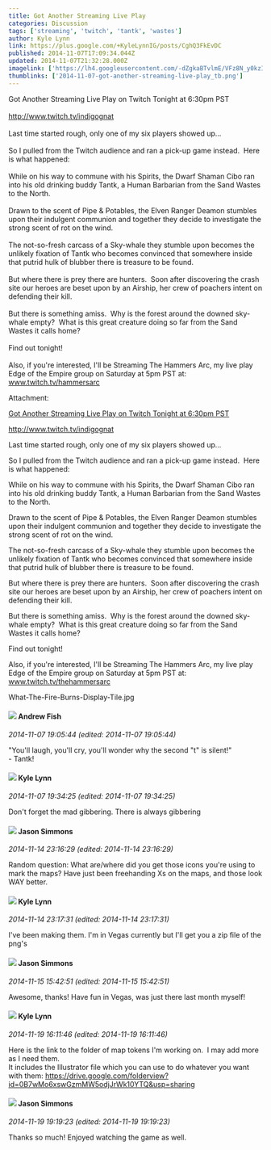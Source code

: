 ```yaml
---
title: Got Another Streaming Live Play
categories: Discussion
tags: ['streaming', 'twitch', 'tantk', 'wastes']
author: Kyle Lynn
link: https://plus.google.com/+KyleLynnIG/posts/CghQ3FkEvDC
published: 2014-11-07T17:09:34.044Z
updated: 2014-11-07T21:32:28.000Z
imagelink: ['https://lh4.googleusercontent.com/-dZgkaBTvlmE/VFz8N_y0kzI/AAAAAAAAjl8/ulnwnnAThuY/w976-h549/What-The-Fire-Burns-Display-Tile.jpg']
thumblinks: ['2014-11-07-got-another-streaming-live-play_tb.png']
---
```


Got Another Streaming Live Play on Twitch Tonight at 6:30pm PST<br /><br /><a href="http://www.twitch.tv/indigognat" class="ot-anchor">http://www.twitch.tv/indigognat</a><br /><br />Last time started rough, only one of my six players showed up...<br /><br />So I pulled from the Twitch audience and ran a pick-up game instead.  Here is what happened:<br /><br />While on his way to commune with his Spirits, the Dwarf Shaman Cibo ran into his old drinking buddy Tantk, a Human Barbarian from the Sand Wastes to the North.  <br /><br />Drawn to the scent of Pipe &amp; Potables, the Elven Ranger Deamon stumbles upon their indulgent communion and together they decide to investigate the strong scent of rot on the wind.<br /><br />The not-so-fresh carcass of a Sky-whale they stumble upon becomes the unlikely fixation of Tantk who becomes convinced that somewhere inside that putrid hulk of blubber there is treasure to be found.<br /><br />But where there is prey there are hunters.  Soon after discovering the crash site our heroes are beset upon by an Airship, her crew of poachers intent on defending their kill.  <br /><br />But there is something amiss.  Why is the forest around the downed sky-whale empty?  What is this great creature doing so far from the Sand Wastes it calls home?  <br /><br />Find out tonight!<br /><br />Also, if you&#39;re interested, I&#39;ll be Streaming The Hammers Arc, my live play Edge of the Empire group on Saturday at 5pm PST at: <a href="http://www.twitch.tv/hammersarc" class="ot-anchor">www.twitch.tv/hammersarc</a>


Attachment:

<a href='https://plus.google.com/photos/113243733064810417791/albums/6079010907037625217/6079010914436420402?sqi=100084733231320276299&sqsi=495ab0e7-7352-40c7-9718-677d19c9273e'>Got Another Streaming Live Play on Twitch Tonight at 6:30pm PST

http://www.twitch.tv/indigognat

Last time started rough, only one of my six players showed up...

So I pulled from the Twitch audience and ran a pick-up game instead.  Here is what happened:

While on his way to commune with his Spirits, the Dwarf Shaman Cibo ran into his old drinking buddy Tantk, a Human Barbarian from the Sand Wastes to the North.

Drawn to the scent of Pipe & Potables, the Elven Ranger Deamon stumbles upon their indulgent communion and together they decide to investigate the strong scent of rot on the wind.

The not-so-fresh carcass of a Sky-whale they stumble upon becomes the unlikely fixation of Tantk who becomes convinced that somewhere inside that putrid hulk of blubber there is treasure to be found.

But where there is prey there are hunters.  Soon after discovering the crash site our heroes are beset upon by an Airship, her crew of poachers intent on defending their kill.

But there is something amiss.  Why is the forest around the downed sky-whale empty?  What is this great creature doing so far from the Sand Wastes it calls home?

Find out tonight!

Also, if you're interested, I'll be Streaming The Hammers Arc, my live play Edge of the Empire group on Saturday at 5pm PST at: www.twitch.tv/thehammersarc</a>


What-The-Fire-Burns-Display-Tile.jpg
<div id='comment z12ruzmzktyzx5ve523fgj0rzkzsgd1k3'>
  <h4><img src='{{site.baseurl}}//images/avatars/109840962456887986459_photo.jpg'> Andrew Fish</h4>
      <p><cite>2014-11-07 19:05:44 (edited: 2014-11-07 19:05:44)</cite></p>
        <p>&quot;You&#39;ll laugh, you&#39;ll cry, you&#39;ll wonder why the second &quot;t&quot; is silent!&quot;<br />- Tantk!</p>
</div>
        

<div id='comment z12ruzmzktyzx5ve523fgj0rzkzsgd1k3'>
  <h4><img src='{{site.baseurl}}//images/avatars/113243733064810417791_photo.jpg'> Kyle Lynn</h4>
      <p><cite>2014-11-07 19:34:25 (edited: 2014-11-07 19:34:25)</cite></p>
        <p>Don&#39;t forget the mad gibbering. There is always gibbering</p>
</div>
        

<div id='comment z12ruzmzktyzx5ve523fgj0rzkzsgd1k3'>
  <h4><img src='{{site.baseurl}}//images/avatars/100755817465338322454_photo.jpg'> Jason Simmons</h4>
      <p><cite>2014-11-14 23:16:29 (edited: 2014-11-14 23:16:29)</cite></p>
        <p>Random question: What are/where did you get those icons you&#39;re using to mark the maps? Have just been freehanding Xs on the maps, and those look WAY better.</p>
</div>
        

<div id='comment z12ruzmzktyzx5ve523fgj0rzkzsgd1k3'>
  <h4><img src='{{site.baseurl}}//images/avatars/113243733064810417791_photo.jpg'> Kyle Lynn</h4>
      <p><cite>2014-11-14 23:17:31 (edited: 2014-11-14 23:17:31)</cite></p>
        <p>I&#39;ve been making them. I&#39;m in Vegas currently but I&#39;ll get you a zip file of the png&#39;s</p>
</div>
        

<div id='comment z12ruzmzktyzx5ve523fgj0rzkzsgd1k3'>
  <h4><img src='{{site.baseurl}}//images/avatars/100755817465338322454_photo.jpg'> Jason Simmons</h4>
      <p><cite>2014-11-15 15:42:51 (edited: 2014-11-15 15:42:51)</cite></p>
        <p>Awesome, thanks! Have fun in Vegas, was just there last month myself!</p>
</div>
        

<div id='comment z12ruzmzktyzx5ve523fgj0rzkzsgd1k3'>
  <h4><img src='{{site.baseurl}}//images/avatars/113243733064810417791_photo.jpg'> Kyle Lynn</h4>
      <p><cite>2014-11-19 16:11:46 (edited: 2014-11-19 16:11:46)</cite></p>
        <p>Here is the link to the folder of map tokens I&#39;m working on.  I may add more as I need them.  <br />It includes the Illustrator file which you can use to do whatever you want with them: <a href="https://drive.google.com/folderview?id=0B7wMo6xswGzmMW5odjJrWk10YTQ&amp;usp=sharing" class="ot-anchor">https://drive.google.com/folderview?id=0B7wMo6xswGzmMW5odjJrWk10YTQ&amp;usp=sharing</a></p>
</div>
        

<div id='comment z12ruzmzktyzx5ve523fgj0rzkzsgd1k3'>
  <h4><img src='{{site.baseurl}}//images/avatars/100755817465338322454_photo.jpg'> Jason Simmons</h4>
      <p><cite>2014-11-19 19:19:23 (edited: 2014-11-19 19:19:23)</cite></p>
        <p>Thanks so much! Enjoyed watching the game as well. </p>
</div>
        